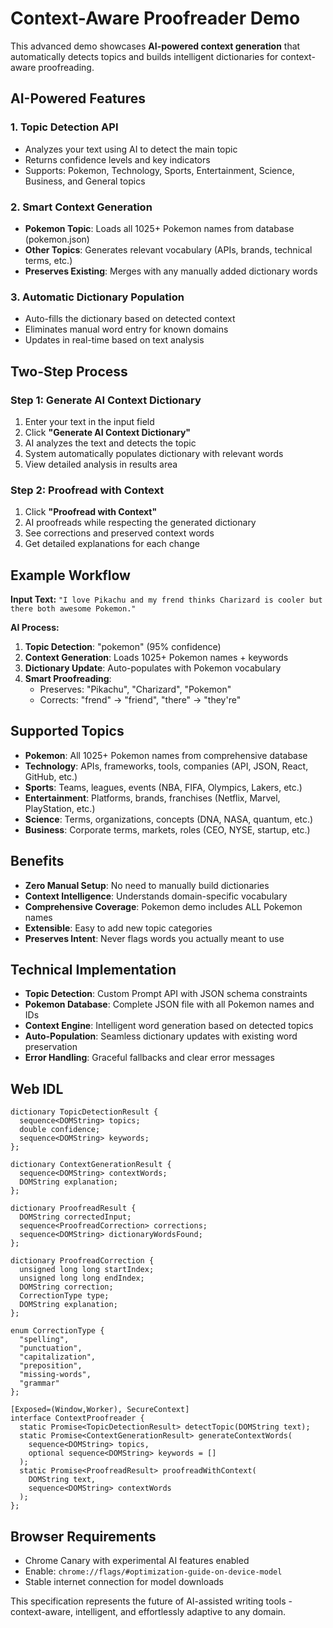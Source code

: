 # Context-Aware Proofreader Demo

This advanced demo showcases **AI-powered context generation** that automatically detects topics and builds intelligent dictionaries for context-aware proofreading.

## AI-Powered Features

### 1. **Topic Detection API**

- Analyzes your text using AI to detect the main topic
- Returns confidence levels and key indicators
- Supports: Pokemon, Technology, Sports, Entertainment, Science, Business, and General topics

### 2. **Smart Context Generation**

- **Pokemon Topic**: Loads all 1025+ Pokemon names from database (pokemon.json)
- **Other Topics**: Generates relevant vocabulary (APIs, brands, technical terms, etc.)
- **Preserves Existing**: Merges with any manually added dictionary words

### 3. **Automatic Dictionary Population**

- Auto-fills the dictionary based on detected context
- Eliminates manual word entry for known domains
- Updates in real-time based on text analysis

## Two-Step Process

### Step 1: Generate AI Context Dictionary

1. Enter your text in the input field
2. Click **"Generate AI Context Dictionary"**
3. AI analyzes the text and detects the topic
4. System automatically populates dictionary with relevant words
5. View detailed analysis in results area

### Step 2: Proofread with Context

1. Click **"Proofread with Context"**
2. AI proofreads while respecting the generated dictionary
3. See corrections and preserved context words
4. Get detailed explanations for each change

## Example Workflow

**Input Text:** `"I love Pikachu and my frend thinks Charizard is cooler but there both awesome Pokemon."`

**AI Process:**

1. **Topic Detection**: "pokemon" (95% confidence)
2. **Context Generation**: Loads 1025+ Pokemon names + keywords
3. **Dictionary Update**: Auto-populates with Pokemon vocabulary
4. **Smart Proofreading**:
   - Preserves: "Pikachu", "Charizard", "Pokemon"
   - Corrects: "frend" → "friend", "there" → "they're"

## Supported Topics

- **Pokemon**: All 1025+ Pokemon names from comprehensive database
- **Technology**: APIs, frameworks, tools, companies (API, JSON, React, GitHub, etc.)
- **Sports**: Teams, leagues, events (NBA, FIFA, Olympics, Lakers, etc.)
- **Entertainment**: Platforms, brands, franchises (Netflix, Marvel, PlayStation, etc.)
- **Science**: Terms, organizations, concepts (DNA, NASA, quantum, etc.)
- **Business**: Corporate terms, markets, roles (CEO, NYSE, startup, etc.)

## Benefits

- **Zero Manual Setup**: No need to manually build dictionaries
- **Context Intelligence**: Understands domain-specific vocabulary
- **Comprehensive Coverage**: Pokemon demo includes ALL Pokemon names
- **Extensible**: Easy to add new topic categories
- **Preserves Intent**: Never flags words you actually meant to use

## Technical Implementation

- **Topic Detection**: Custom Prompt API with JSON schema constraints
- **Pokemon Database**: Complete JSON file with all Pokemon names and IDs
- **Context Engine**: Intelligent word generation based on detected topics
- **Auto-Population**: Seamless dictionary updates with existing word preservation
- **Error Handling**: Graceful fallbacks and clear error messages

## Web IDL

```idl
dictionary TopicDetectionResult {
  sequence<DOMString> topics;
  double confidence;
  sequence<DOMString> keywords;
};

dictionary ContextGenerationResult {
  sequence<DOMString> contextWords;
  DOMString explanation;
};

dictionary ProofreadResult {
  DOMString correctedInput;
  sequence<ProofreadCorrection> corrections;
  sequence<DOMString> dictionaryWordsFound;
};

dictionary ProofreadCorrection {
  unsigned long long startIndex;
  unsigned long long endIndex;
  DOMString correction;
  CorrectionType type;
  DOMString explanation;
};

enum CorrectionType {
  "spelling",
  "punctuation",
  "capitalization",
  "preposition",
  "missing-words",
  "grammar"
};

[Exposed=(Window,Worker), SecureContext]
interface ContextProofreader {
  static Promise<TopicDetectionResult> detectTopic(DOMString text);
  static Promise<ContextGenerationResult> generateContextWords(
    sequence<DOMString> topics,
    optional sequence<DOMString> keywords = []
  );
  static Promise<ProofreadResult> proofreadWithContext(
    DOMString text,
    sequence<DOMString> contextWords
  );
};
```

## Browser Requirements

- Chrome Canary with experimental AI features enabled
- Enable: `chrome://flags/#optimization-guide-on-device-model`
- Stable internet connection for model downloads

This specification represents the future of AI-assisted writing tools - context-aware, intelligent, and effortlessly adaptive to any domain.
